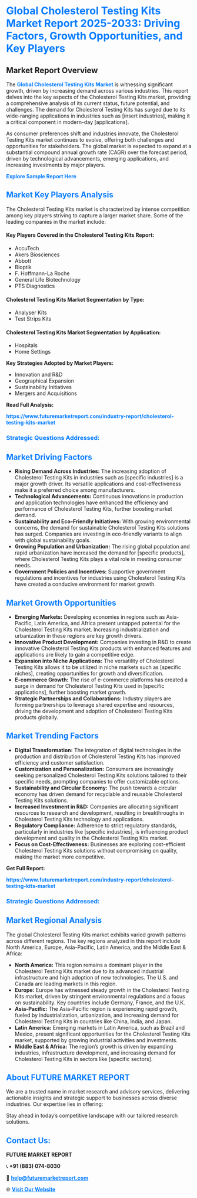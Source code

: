 <h1 style="color: #007BFF;">Global Cholesterol Testing Kits Market Report 2025-2033: Driving Factors, Growth Opportunities, and Key Players</h1>

<section id="overview">
<h2>Market Report Overview</h2>
<p>The <a href="https://www.futuremarketreport.com/industry-report/cholesterol-testing-kits-market" style="color: #007BFF; text-decoration: none;"><strong>Global Cholesterol Testing Kits Market</strong></a> is witnessing significant growth, driven by increasing demand across various industries. This report delves into the key aspects of the Cholesterol Testing Kits market, providing a comprehensive analysis of its current status, future potential, and challenges. The demand for Cholesterol Testing Kits has surged due to its wide-ranging applications in industries such as [insert industries], making it a critical component in modern-day [applications].</p>
<p>As consumer preferences shift and industries innovate, the Cholesterol Testing Kits market continues to evolve, offering both challenges and opportunities for stakeholders. The global market is expected to expand at a substantial compound annual growth rate (CAGR) over the forecast period, driven by technological advancements, emerging applications, and increasing investments by major players.</p>
</section>

<section id="overview">
<p><a href="https://www.futuremarketreport.com/request-sample/reportId=59288" style="color: #007BFF; text-decoration: none;"><strong>Explore Sample Report Here</strong></a></p>
</section>

<section id="key-players">
<h2 style="color: #007BFF;">Market Key Players Analysis</h2>
<p>The Cholesterol Testing Kits market is characterized by intense competition among key players striving to capture a larger market share. Some of the leading companies in the market include:</p>
<h4>Key Players Covered in the Cholesterol Testing Kits Report:</h4>
<ul><li>AccuTech</li><li>Akers Biosciences</li><li>Abbott</li><li>Bioptik</li><li>F. Hoffmann-La Roche</li><li>General Life Biotechnology</li><li>PTS Diagnostics</li></ul>
<h4>Cholesterol Testing Kits Market Segmentation by Type:</h4>
<ul><li>Analyser Kits</li><li>Test Strips Kits</li></ul>

<h4>Cholesterol Testing Kits Market Segmentation by Application:</h4>
<ul><li>Hospitals</li><li>Home Settings</li></ul>
<p><strong>Key Strategies Adopted by Market Players:</strong></p>
<ul>
<li>Innovation and R&D</li>
<li>Geographical Expansion</li>
<li>Sustainability Initiatives</li>
<li>Mergers and Acquisitions</li>
</ul>
</section>

<section>
<p><strong>Read Full Analysis: </strong></p><a href="https://www.futuremarketreport.com/industry-report/cholesterol-testing-kits-market" style="color: #007BFF; text-decoration: none;"><strong>https://www.futuremarketreport.com/industry-report/cholesterol-testing-kits-market</strong></a>
<h3 style="color: #007BFF;">Strategic Questions Addressed:</h3>
</section>

<section id="driving-factors">
<h2 style="color: #007BFF;">Market Driving Factors</h2>
<ul>
<li><strong>Rising Demand Across Industries:</strong> The increasing adoption of Cholesterol Testing Kits in industries such as [specific industries] is a major growth driver. Its versatile applications and cost-effectiveness make it a preferred choice among manufacturers.</li>
<li><strong>Technological Advancements:</strong> Continuous innovations in production and application technologies have enhanced the efficiency and performance of Cholesterol Testing Kits, further boosting market demand.</li>
<li><strong>Sustainability and Eco-Friendly Initiatives:</strong> With growing environmental concerns, the demand for sustainable Cholesterol Testing Kits solutions has surged. Companies are investing in eco-friendly variants to align with global sustainability goals.</li>
<li><strong>Growing Population and Urbanization:</strong> The rising global population and rapid urbanization have increased the demand for [specific products], where Cholesterol Testing Kits plays a vital role in meeting consumer needs.</li>
<li><strong>Government Policies and Incentives:</strong> Supportive government regulations and incentives for industries using Cholesterol Testing Kits have created a conducive environment for market growth.</li>
</ul>
</section>

<section id="growth-opportunities">
<h2 style="color: #007BFF;">Market Growth Opportunities</h2>
<ul>
<li><strong>Emerging Markets:</strong> Developing economies in regions such as Asia-Pacific, Latin America, and Africa present untapped potential for the Cholesterol Testing Kits market. Increasing industrialization and urbanization in these regions are key growth drivers.</li>
<li><strong>Innovative Product Development:</strong> Companies investing in R&D to create innovative Cholesterol Testing Kits products with enhanced features and applications are likely to gain a competitive edge.</li>
<li><strong>Expansion into Niche Applications:</strong> The versatility of Cholesterol Testing Kits allows it to be utilized in niche markets such as [specific niches], creating opportunities for growth and diversification.</li>
<li><strong>E-commerce Growth:</strong> The rise of e-commerce platforms has created a surge in demand for Cholesterol Testing Kits used in [specific applications], further boosting market growth.</li>
<li><strong>Strategic Partnerships and Collaborations:</strong> Industry players are forming partnerships to leverage shared expertise and resources, driving the development and adoption of Cholesterol Testing Kits products globally.</li>
</ul>
</section>

<section id="trending-factors">
<h2 style="color: #007BFF;">Market Trending Factors</h2>
<ul>
<li><strong>Digital Transformation:</strong> The integration of digital technologies in the production and distribution of Cholesterol Testing Kits has improved efficiency and customer satisfaction.</li>
<li><strong>Customization and Personalization:</strong> Consumers are increasingly seeking personalized Cholesterol Testing Kits solutions tailored to their specific needs, prompting companies to offer customizable options.</li>
<li><strong>Sustainability and Circular Economy:</strong> The push towards a circular economy has driven demand for recyclable and reusable Cholesterol Testing Kits solutions.</li>
<li><strong>Increased Investment in R&D:</strong> Companies are allocating significant resources to research and development, resulting in breakthroughs in Cholesterol Testing Kits technology and applications.</li>
<li><strong>Regulatory Compliance:</strong> Adherence to strict regulatory standards, particularly in industries like [specific industries], is influencing product development and quality in the Cholesterol Testing Kits market.</li>
<li><strong>Focus on Cost-Effectiveness:</strong> Businesses are exploring cost-efficient Cholesterol Testing Kits solutions without compromising on quality, making the market more competitive.</li>
</ul>
</section>

<section>
<p><strong>Get Full Report: </strong></p><a href="https://www.futuremarketreport.com/industry-report/cholesterol-testing-kits-market" style="color: #007BFF; text-decoration: none;"><strong>https://www.futuremarketreport.com/industry-report/cholesterol-testing-kits-market</strong></a>
<h3 style="color: #007BFF;">Strategic Questions Addressed:</h3>
</section>


<section id="regional-analysis">
<h2 style="color: #007BFF;">Market Regional Analysis</h2>
<p>The global Cholesterol Testing Kits market exhibits varied growth patterns across different regions. The key regions analyzed in this report include North America, Europe, Asia-Pacific, Latin America, and the Middle East & Africa:</p>
<ul>
<li><strong>North America:</strong> This region remains a dominant player in the Cholesterol Testing Kits market due to its advanced industrial infrastructure and high adoption of new technologies. The U.S. and Canada are leading markets in this region.</li>
<li><strong>Europe:</strong> Europe has witnessed steady growth in the Cholesterol Testing Kits market, driven by stringent environmental regulations and a focus on sustainability. Key countries include Germany, France, and the U.K.</li>
<li><strong>Asia-Pacific:</strong> The Asia-Pacific region is experiencing rapid growth, fueled by industrialization, urbanization, and increasing demand for Cholesterol Testing Kits in countries like China, India, and Japan.</li>
<li><strong>Latin America:</strong> Emerging markets in Latin America, such as Brazil and Mexico, present significant opportunities for the Cholesterol Testing Kits market, supported by growing industrial activities and investments.</li>
<li><strong>Middle East & Africa:</strong> The region’s growth is driven by expanding industries, infrastructure development, and increasing demand for Cholesterol Testing Kits in sectors like [specific sectors].</li>
</ul>
</section>

<footer>
<h2 style="color: #007BFF;">About FUTURE MARKET REPORT</h2>
<p>We are a trusted name in market research and advisory services, delivering actionable insights and strategic support to businesses across diverse industries. Our expertise lies in offering:</p>

<p>Stay ahead in today’s competitive landscape with our tailored research solutions.</p>

<h2 style="color: #007BFF;">Contact Us:</h2>
<p><strong>FUTURE MARKET REPORT</strong></p>
<p>📞 <strong>+91 (883) 074-8030</strong></p>
<p>📧 <strong><a href="mailto:help@futuremarketreport.com" style="color: #007BFF;">help@futuremarketreport.com</a></strong></p>
<p>🌐 <strong><a href="https://www.futuremarketreport.com/" style="color: #007BFF;">Visit Our Website</a></strong></p>
</footer>